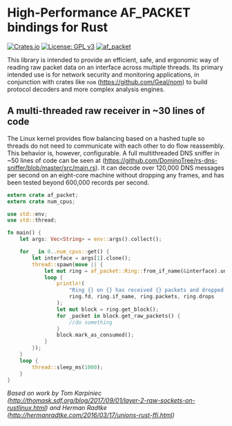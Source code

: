 # High-Performance AF_PACKET bindings for Rust

[![Crates.io](https://img.shields.io/crates/v/af_packet.svg)](https://crates.io/crates/af_packet)
[![License: GPL v3](https://img.shields.io/badge/License-GPL%20v3-blue.svg)](https://www.gnu.org/licenses/gpl-3.0)
[![af_packet](https://docs.rs/af_packet/badge.svg)](https://docs.rs/af_packet)

This library is intended to provide an efficient, safe, and ergonomic way of reading raw packet data on an interface across multiple threads. Its primary intended use is for network security and monitoring applications, in conjunction with crates like `nom` (https://github.com/Geal/nom) to build protocol decoders and more complex analysis engines.

## A multi-threaded raw receiver in ~30 lines of code

The Linux kernel provides flow balancing based on a hashed tuple so threads do not need to communicate with each other to do flow reassembly. This behavior is, however, configurable.  A full multithreaded DNS sniffer in ~50 lines of code can be seen at (https://github.com/DominoTree/rs-dns-sniffer/blob/master/src/main.rs). It can decode over 120,000 DNS messages per second on an eight-core machine without dropping any frames, and has been tested beyond 600,000 records per second.

```rust
extern crate af_packet;
extern crate num_cpus;

use std::env;
use std::thread;

fn main() {
    let args: Vec<String> = env::args().collect();

    for _ in 0..num_cpus::get() {
        let interface = args[1].clone();
        thread::spawn(move || {
            let mut ring = af_packet::Ring::from_if_name(&interface).unwrap();
            loop {
                println!(
                    "Ring {} on {} has received {} packets and dropped {}",
                    ring.fd, ring.if_name, ring.packets, ring.drops
                );
                let mut block = ring.get_block();
                for _packet in block.get_raw_packets() {
                    //do something
                }
                block.mark_as_consumed();
            }
        });
    }
    loop {
        thread::sleep_ms(1000);
    }
}
```

*Based on work by Tom Karpiniec (http://thomask.sdf.org/blog/2017/09/01/layer-2-raw-sockets-on-rustlinux.html) and Herman Radtke (http://hermanradtke.com/2016/03/17/unions-rust-ffi.html)*
